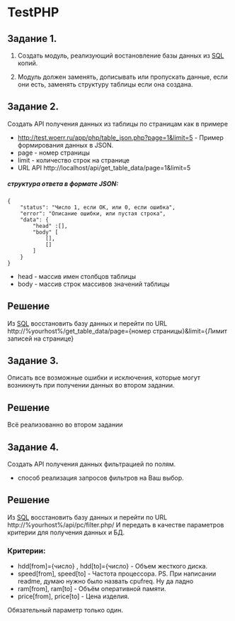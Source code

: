 # TestPHP

## Задание 1.

1. Создать модуль, реализующий востановление базы данных из [SQL](https://github.com/Aleksei-Matveev/TestPHP/SQL) копий.

2. Модуль должен заменять, дописывать или пропускать данные, если они есть, заменять структуру таблицы если она создана.

## Задание 2.
  Создать API получения данных из таблицы по страницам как в примере
- http://test.woerr.ru/app/php/table_json.php?page=1&limit=5 - Пример формирования данных в JSON.
- page - номер страницы
- limit - количество строк на странице
- URL API http://localhost/api/get_table_data/page=1&limit=5

##### структура ответа в формате JSON:
```(json)
{
    "status": "Число 1, если ОК, или 0, если ошибка",
    "error": "Описание ошибки, или пустая строка",
    "data": {
        "head" :[],
        "body" [
            [],
            []
        ]
    }
}
```
- head - массив имен столбцов таблицы
- body - массив строк массивов значений таблицы

## Решение 

Из [SQL](https://github.com/Aleksei-Matveev/TestPHP/tree/main/SQL/task2) восстановить базу данных и перейти по URL http://%yourhost%/get_table_data/page={номер страницы}&limit={Лимит записей на странице}


## Задание 3.
  Описать все возможные ошибки и исключения, которые могут возникнуть при получении данных во втором задании.

## Решение
Всё реализованно во втором задании


## Задание 4.
  Создать API получения данных фильтрацией по полям.
- способ реализация запросов фильтров на Ваш выбор.

## Решение 
Из [SQL](https://github.com/Aleksei-Matveev/TestPHP/tree/main/SQL/task4) восстановить базу данных и перейти по URL http://%yourhost%/api/pc/filter.php/
И передать в качестве параметров критерии для получения данных и БД. 
### Критерии:
- hdd[from]={число} , hdd[to]={число} - Объем жесткого диска.
- speed[from], speed[to] - Частота процессора. PS. При написании readme, думаю нужно было назвать cpufreq. Ну да ладно
- ram[from], ram[to] - Объём оперативной памяти.
- price[from], price[to] - Цена изделия.

Обязательный параметр только один. 
